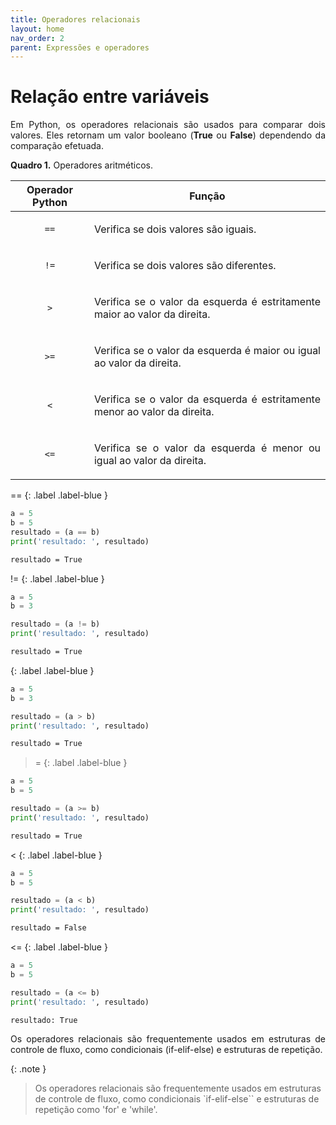 ```yaml
---
title: Operadores relacionais
layout: home
nav_order: 2
parent: Expressões e operadores
---
```


<h1>Relação entre variáveis</h1>

<p align = "justify">
Em Python, os operadores relacionais são usados para comparar dois valores. Eles retornam um valor booleano (<b>True</b> ou <b>False</b>) dependendo da comparação efetuada.
</p>

<p align = "justify" id = "qua1"><b>Quadro 1.</b> Operadores aritméticos.</p>
<table>
<thead>
  <tr>
    <th>Operador Python</th>
    <th>Função</th>
  </tr>
</thead>
<tbody>
  <tr>
    <td><center><code>==</code></center></td>
    <td><p align = "justify">Verifica se dois valores são iguais.</p></td>
  </tr>
  <tr>
    <td><center><code>!=</code></center></td>
    <td><p align = "justify">Verifica se dois valores são diferentes.</p></td>
  </tr>
  <tr>
    <td><center><code>></code></center></td>
    <td><p align = "justify">Verifica se o valor da esquerda é estritamente maior ao valor da direita.</p></td>
  </tr>
  <tr>
    <td><center><code>>=</code></center></td>
    <td><p align = "justify">Verifica se o valor da esquerda é maior ou igual ao valor da direita.</p></td>
  </tr>
  <tr>
    <td><center><code><</code></center></td>
    <td><p align = "justify">Verifica se o valor da esquerda é estritamente menor ao valor da direita.</p></td>
  </tr>
  <tr>
    <td><center><code><=</code></center></td>
    <td><p align = "justify">Verifica se o valor da esquerda é menor ou igual ao valor da direita.</p></td>
  </tr>
</tbody>
</table>


==
{: .label .label-blue }

```python
a = 5
b = 5
resultado = (a == b)
print('resultado: ', resultado)
```
```cmd
resultado = True
```

!=
{: .label .label-blue }

```python
a = 5
b = 3

resultado = (a != b)
print('resultado: ', resultado)
```
```cmd
resultado = True
```

>
{: .label .label-blue }

```python
a = 5
b = 3

resultado = (a > b)
print('resultado: ', resultado)
```
```cmd
resultado = True
```

>=
{: .label .label-blue }

```python
a = 5
b = 5

resultado = (a >= b)
print('resultado: ', resultado)
```
```cmd
resultado = True
```

<
{: .label .label-blue }
```python
a = 5
b = 5

resultado = (a < b)
print('resultado: ', resultado)
```
```cmd
resultado = False
```

<=
{: .label .label-blue }
```python
a = 5
b = 5

resultado = (a <= b)
print('resultado: ', resultado)
```
```cmd
resultado: True
```
<p align = "justify">
Os operadores relacionais são frequentemente usados em estruturas de controle de fluxo, como condicionais (if-elif-else) e estruturas de repetição.
</p>

{: .note }
> Os operadores relacionais são frequentemente usados em estruturas de controle de fluxo, como condicionais `if-elif-else`` e estruturas de repetição como 'for' e 'while'. 
